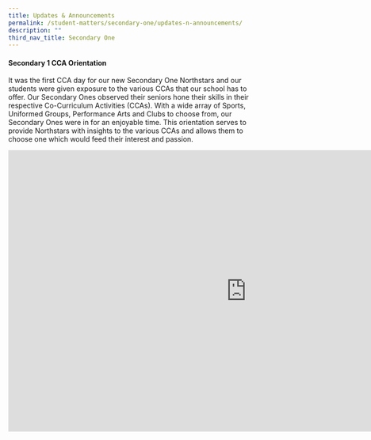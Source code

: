 ```yaml
---
title: Updates & Announcements
permalink: /student-matters/secondary-one/updates-n-announcements/
description: ""
third_nav_title: Secondary One
---
```

<h4><strong>Secondary 1 CCA Orientation</strong></h4>
<p>It was the first CCA day for our new Secondary One Northstars and our students were given exposure to the various CCAs that our school has to offer. Our Secondary Ones observed their seniors hone their skills in their respective Co-Curriculum Activities (CCAs). With a wide array of Sports, Uniformed Groups, Performance Arts and Clubs to choose from, our Secondary Ones were in for an enjoyable time. This orientation serves to provide Northstars with insights to the various CCAs and allows them to choose one which would feed their interest and passion.</p>
<iframe src="https://docs.google.com/presentation/d/e/2PACX-1vTFE4VzpP_mgEXnwX8G0x7bw2c00AWNHjd5GEIerpdMwP_tzggCZy3QT7_05dNLnXO35FQC-OJFucAT/embed?start=false&loop=false&delayms=10000" frameborder="0" width="960" height="569" allowfullscreen="true"></iframe>
